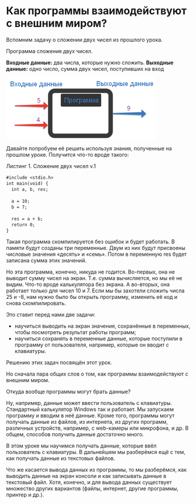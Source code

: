 # Как программы взаимодействуют с внешним миром?
Вспомним задачу о сложении двух чисел из прошлого урока.

Программа сложения двух чисел.

**Входные данные:** два числа, которые нужно сложить.
**Выходные данные:** одно число, сумма двух чисел, поступивших на вход

![Схема программы сложение двух чисел](./shema_raboty_programmy.png)


Давайте попробуем её решить используя знания, полученные на прошлом уроке. Получится что-то вроде такого:

Листинг 1. Сложение двух чисел v.1
```
#include <stdio.h>
int main(void) {
  int a, b, res;

  a = 10;
  b = 7;

  res = a + b;
  return 0;
}
```

Такая программа скомпилируется без ошибок и будет работать. В памяти будут созданы три переменные. Двум из них будут присвоены числовые значения «десять» и «семь». Потом в переменную res будет записана сумма этих значений.

Но эта программа, конечно, никуда не годится. Во-первых, она не выводит сумму чисел на экран. Т.е. сумма вычисляется, но мы её не видим. Что-то вроде калькулятора без экрана. А во-вторых, она работает только для чисел 10 и 7. Если мы бы захотели сложить числа 25 и -8, нам нужно было бы открыть программу, изменить её код и снова скомпилировать.

Это ставит перед нами две задачи:

- научиться выводить на экран значения, сохранённые в переменных, чтобы посмотреть результат работы программ;
- научиться сохранять в переменные данные, которые поступили в программу от пользователя, например, которые он вводит с клавиатуры.

Решению этих задач посвящён этот урок.

Но сначала пара общих слов о том, как программы взаимодействуют с внешним миром.

Откуда вообще программы могут брать данные?

Ну, например, данные может ввести пользователь с клавиатуры. Стандартный калькулятор Windows так и работает. Мы запускаем программу и вводим в неё данные. Кроме того, программы могут получать данные из файлов, из интернета, из других программ, различных устройств, например, с web-камеры или микрофона, и др. В общем, способов получить данные достаточно много.

В этом уроке мы научимся получать данные, которые ввёл пользователь с клавиатуры. В дальнейшем мы разберёмся ещё с тем, как получать данные из текстовых файлов.

Что же касается вывода данных из программы, то мы разберёмся, как выводить данные на экран консоли и как записывать данные в текстовый файл. Хотя, конечно, и для вывода данных существует множество других вариантов (файлы, интернет, другие программы, принтер и др.).